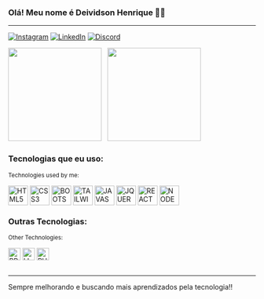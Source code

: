 ### Olá! Meu nome é Deividson Henrique 👋🏻
<hr>

[![Instagram](https://img.shields.io/badge/Instagram-%23E4405F.svg?style=for-the-badge&logo=Instagram&logoColor=white)](https://www.instagram.com/deividsonhenry_/)
[![LinkedIn](https://img.shields.io/badge/linkedin-%230077B5.svg?style=for-the-badge&logo=linkedin&logoColor=white)](https://www.linkedin.com/in/deividsonhenrique/)
[![Discord](https://img.shields.io/badge/Discord-%235865F2.svg?style=for-the-badge&logo=discord&logoColor=white)](https://discord.com/channels/@deivid_henry)

<img height="190em" src="https://github-readme-stats.vercel.app/api?username=DeividsonHenrique&show_icons=true&theme=highcontrast"/> &nbsp; <img height="190em" src="https://github-readme-stats.vercel.app/api/top-langs/?username=DeividsonHenrique&layout=compact&theme=highcontrast"/>




### Tecnologias que eu uso:
<sup>Technologies used by me:</sup>
<div style="display: inline_block">
  <img align="center" height="40em" alt="HTML5" src="https://cdn.jsdelivr.net/gh/devicons/devicon@latest/icons/html5/html5-original.svg">
  <img align="center" height="40em" alt="CSS3" src="https://cdn.jsdelivr.net/gh/devicons/devicon@latest/icons/css3/css3-original.svg">
  <img align="center" height="40em" alt="BOOTSTRAP" src="https://cdn.jsdelivr.net/gh/devicons/devicon@latest/icons/bootstrap/bootstrap-original.svg">
  <img align="center" height="40em" alt="TAILWINDCSS" src="https://cdn.jsdelivr.net/gh/devicons/devicon@latest/icons/tailwindcss/tailwindcss-original.svg">
  <img align="center" height="40em" alt="JAVASCRIPT" src="https://cdn.jsdelivr.net/gh/devicons/devicon@latest/icons/javascript/javascript-original.svg">
  <img align="center" height="40em" alt="JQUERY" src="https://cdn.jsdelivr.net/gh/devicons/devicon@latest/icons/jquery/jquery-original-wordmark.svg">
  <img align="center" height="40em" alt="REACT" src="https://cdn.jsdelivr.net/gh/devicons/devicon@latest/icons/react/react-original.svg">
  <img align="center" height="40em" alt="NODEJS" src="https://cdn.jsdelivr.net/gh/devicons/devicon@latest/icons/nodejs/nodejs-original-wordmark.svg">
</div>

### Outras Tecnologias:
<sup>Other Technologies:</sup>
<div style="display: inline_block">
  <img align="center" height="25em" alt="PREMIERE PRO" src="https://img.shields.io/badge/Adobe%20Premiere%20Pro-9999FF.svg?style=for-the-badge&logo=Adobe%20Premiere%20Pro&logoColor=white">
  <img align="center" height="25em" alt="LIGHTROOM" src="https://img.shields.io/badge/Adobe%20Lightroom-31A8FF.svg?style=for-the-badge&logo=Adobe%20Lightroom&logoColor=white">
  <img align="center" height="25em" alt="PHOTOSHOP" src="https://img.shields.io/badge/adobe%20photoshop-%2331A8FF.svg?style=for-the-badge&logo=adobe%20photoshop&logoColor=white">
</div>
<br>
<hr>
<p>Sempre melhorando e buscando mais aprendizados pela tecnologia!!</p>
